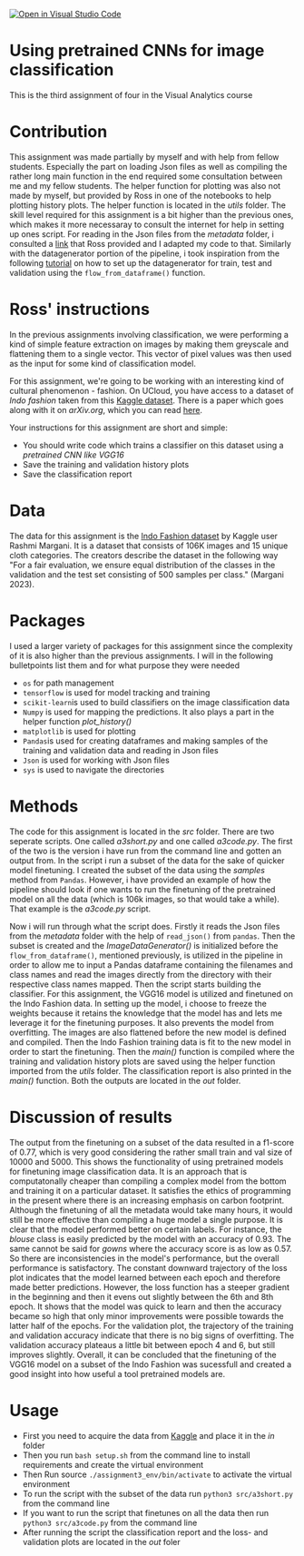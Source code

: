 [![Open in Visual Studio Code](https://classroom.github.com/assets/open-in-vscode-718a45dd9cf7e7f842a935f5ebbe5719a5e09af4491e668f4dbf3b35d5cca122.svg)](https://classroom.github.com/online_ide?assignment_repo_id=11143184&assignment_repo_type=AssignmentRepo)
# Using pretrained CNNs for image classification
This is the third assignment of four in the Visual Analytics course

# Contribution
This assignment was made partially by myself and with help from fellow students. Especially the part on loading Json files as well as compiling the rather long main function in the end required some consultation between me and my fellow students. The helper function for plotting was also not made by myself, but provided by Ross in one of the notebooks to help plotting history plots. The helper function is located in the _utils_ folder. The skill level required for this assignment is a bit higher than the previous ones, which makes it more necessaray to consult the internet for help in setting up ones script. For reading in the Json files from the _metadata_ folder, i consulted a [link](https://pandas.pydata.org/docs/reference/api/pandas.read_json.html) that Ross provided and I adapted my code to that. Similarly with the datagenerator portion of the pipeline, i took inspiration from the following [tutorial](https://vijayabhaskar96.medium.com/tutorial-on-keras-flow-from-dataframe-1fd4493d237c) on how to set up the datagenerator for train, test and validation using the ```flow_from_dataframe()``` function.


# Ross' instructions
In the previous assignments involving classification, we were performing a kind of simple feature extraction on images by making them greyscale and flattening them to a single vector. This vector of pixel values was then used as the input for some kind of classification model.

For this assignment, we're going to be working with an interesting kind of cultural phenomenon - fashion. On UCloud, you have access to a dataset of *Indo fashion* taken from this [Kaggle dataset](https://www.kaggle.com/datasets/validmodel/indo-fashion-dataset). There is a paper which goes along with it on *arXiv.org*, which you can read [here](https://arxiv.org/abs/2104.02830).

Your instructions for this assignment are short and simple:

- You should write code which trains a classifier on this dataset using a *pretrained CNN like VGG16*
- Save the training and validation history plots
- Save the classification report

# Data
The data for this assignment is the [Indo Fashion dataset](https://www.kaggle.com/datasets/validmodel/indo-fashion-dataset) by Kaggle user Rashmi Margani. It is a dataset that consists of 106K images and 15 unique cloth categories. The creators describe the dataset in the following way "For a fair evaluation, we ensure equal distribution of the classes in the validation and the test set consisting of 500 samples per class." (Margani 2023). 

# Packages 
I used a larger variety of packages for this assignment since the complexity of it is also higher than the previous assignments. I will in the following bulletpoints list them and for what purpose they were needed
* ```os``` for path management
* ```tensorflow``` is used for model tracking and training
* ```scikit-learn```is used to build classifiers on the image classification data
* ```Numpy``` is used for mapping the predictions. It also plays a part in the helper function _plot_history()_ 
* ```matplotlib``` is used for plotting 
* ```Pandas```is used for creating dataframes and making samples of the training and validation data and reading in Json files
* ```Json``` is used for working with Json files
* ```sys``` is used to navigate the directories

# Methods
The code for this assignment is located in the _src_ folder. There are two seperate scripts. One called _a3short.py_ and one called _a3code.py_. The first of the two is the version i have run from the command line and gotten an output from. In the script i run a subset of the data for the sake of quicker model finetuning. I created the subset of the data using the _samples_ method from ```Pandas```. However, i have provided an example of how the pipeline should look if one wants to run the finetuning of the pretrained model on all the data (which is 106k images, so that would take a while). That example is the _a3code.py_ script.

Now i will run through what the script does. Firstly it reads the Json files from the _metadata_ folder with the help of ```read_json()``` from ```pandas```. Then the subset is created and the _ImageDataGenerator()_ is initialized before the ```flow_from_dataframe()```, mentioned previously, is utilized in the pipeline in order to allow me to input a Pandas dataframe containing the filenames and class names and read the images directly from the directory with their respective class names mapped. Then the script starts building the classifier. For this assignment, the VGG16 model is utilized and finetuned on the Indo Fashion data. In setting up the model, i choose to freeze the weights because it retains the knowledge that the model has and lets me leverage it for the finetuning purposes. It also prevents the model from overfitting. The images are also flattened before the new model is defined and compiled. Then the Indo Fashion training data is fit to the new model in order to start the finetuning. Then the _main()_ function is compiled where the training and validation history plots are saved using the helper function imported from the _utils_ folder. The classification report is also printed in the _main()_ function. Both the outputs are located in the _out_ folder.
 
# Discussion of results
The output from the finetuning on a subset of the data resulted in a f1-score of 0.77, which is very good considering the rather small train and val size of 10000 and 5000. This shows the functionality of using pretrained models for finetuning image classification data. It is an approach that is computatonally cheaper than compiling a complex model from the bottom and training it on a particular dataset. It satisfies the ethics of programming in the present where there is an increasing emphasis on carbon footprint. Although the finetuning of all the metadata would take many hours, it would still be more effective than compiling a huge model a single purpose. It is clear that the model performed better on certain labels. For instance, the _blouse_ class is easily predicted by the model with an accuracy of 0.93. The same cannot be said for _gowns_ where the accuracy score is as low as 0.57. So there are inconsistencies in the model's performance, but the overall performance is satisfactory. 
The constant downward trajectory of the loss plot indicates that the model learned between each epoch and therefore made better predictions. However, the loss function has a steeper gradient in the beginning and then it evens out slightly between the 6th and 8th epoch. It shows that the model was quick to learn and then the accuracy became so high that only minor improvements were possible towards the latter half of the epochs. For the validation plot, the trajectory of the training and validation accuracy indicate that there is no big signs of overfitting. The validation accuracy plateaus a little bit between epoch 4 and 6, but still improves slightly. Overall, it can be concluded that the finetuning of the VGG16 model on a subset of the Indo Fashion was sucessfull and created a good insight into how useful a tool pretrained models are.

# Usage
* First you need to acquire the data from [Kaggle](https://www.kaggle.com/datasets/validmodel/indo-fashion-dataset?select=val_data.json) and place it in the _in_ folder
* Then you run ```bash setup.sh``` from the command line to install requirements and create the virtual environment
* Then Run source ```./assignment3_env/bin/activate``` to activate the virtual environment
* To run the script with the subset of the data run ```python3 src/a3short.py``` from the command line
* If you want to run the script that finetunes on all the data then run ```python3 src/a3code.py``` from the command line
* After running the script the classification report and the loss- and validation plots are located in the _out_ foler
